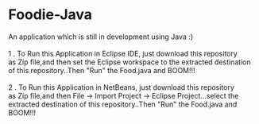 # Foodie-Java
An application which is still in development using Java :) <br /><br/>
1 . To Run this Application in Eclipse IDE, just download this repository <br/>
as Zip file,and then set the Eclipse workspace to the extracted destination<br/>
of this repository..Then "Run" the Food.java and BOOM!!!<br/><br/>
2 . To Run this Application in NetBeans, just download this repository <br/>
as Zip file,and then File -> Import Project -> Eclipse Project...select the<br/>
extracted destination of this repository..Then "Run" the Food.java and BOOM!!!<br/>
